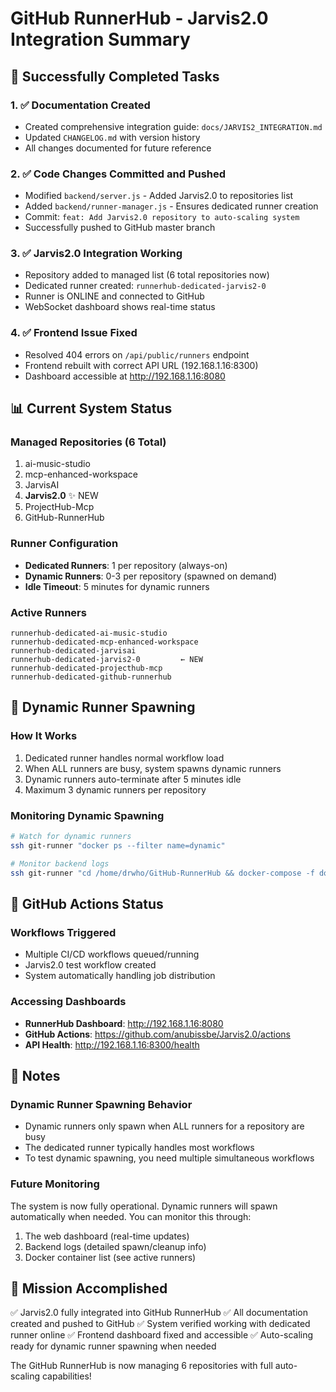 # GitHub RunnerHub - Jarvis2.0 Integration Summary

## 🎉 Successfully Completed Tasks

### 1. ✅ Documentation Created
- Created comprehensive integration guide: `docs/JARVIS2_INTEGRATION.md`
- Updated `CHANGELOG.md` with version history
- All changes documented for future reference

### 2. ✅ Code Changes Committed and Pushed
- Modified `backend/server.js` - Added Jarvis2.0 to repositories list
- Added `backend/runner-manager.js` - Ensures dedicated runner creation
- Commit: `feat: Add Jarvis2.0 repository to auto-scaling system`
- Successfully pushed to GitHub master branch

### 3. ✅ Jarvis2.0 Integration Working
- Repository added to managed list (6 total repositories now)
- Dedicated runner created: `runnerhub-dedicated-jarvis2-0`
- Runner is ONLINE and connected to GitHub
- WebSocket dashboard shows real-time status

### 4. ✅ Frontend Issue Fixed
- Resolved 404 errors on `/api/public/runners` endpoint
- Frontend rebuilt with correct API URL (192.168.1.16:8300)
- Dashboard accessible at http://192.168.1.16:8080

## 📊 Current System Status

### Managed Repositories (6 Total)
1. ai-music-studio
2. mcp-enhanced-workspace
3. JarvisAI
4. **Jarvis2.0** ✨ NEW
5. ProjectHub-Mcp
6. GitHub-RunnerHub

### Runner Configuration
- **Dedicated Runners**: 1 per repository (always-on)
- **Dynamic Runners**: 0-3 per repository (spawned on demand)
- **Idle Timeout**: 5 minutes for dynamic runners

### Active Runners
```
runnerhub-dedicated-ai-music-studio
runnerhub-dedicated-mcp-enhanced-workspace
runnerhub-dedicated-jarvisai
runnerhub-dedicated-jarvis2-0         ← NEW
runnerhub-dedicated-projecthub-mcp
runnerhub-dedicated-github-runnerhub
```

## 🔄 Dynamic Runner Spawning

### How It Works
1. Dedicated runner handles normal workflow load
2. When ALL runners are busy, system spawns dynamic runners
3. Dynamic runners auto-terminate after 5 minutes idle
4. Maximum 3 dynamic runners per repository

### Monitoring Dynamic Spawning
```bash
# Watch for dynamic runners
ssh git-runner "docker ps --filter name=dynamic"

# Monitor backend logs
ssh git-runner "cd /home/drwho/GitHub-RunnerHub && docker-compose -f docker-compose.production.yml logs -f backend"
```

## 🚀 GitHub Actions Status

### Workflows Triggered
- Multiple CI/CD workflows queued/running
- Jarvis2.0 test workflow created
- System automatically handling job distribution

### Accessing Dashboards
- **RunnerHub Dashboard**: http://192.168.1.16:8080
- **GitHub Actions**: https://github.com/anubissbe/Jarvis2.0/actions
- **API Health**: http://192.168.1.16:8300/health

## 📝 Notes

### Dynamic Runner Spawning Behavior
- Dynamic runners only spawn when ALL runners for a repository are busy
- The dedicated runner typically handles most workflows
- To test dynamic spawning, you need multiple simultaneous workflows

### Future Monitoring
The system is now fully operational. Dynamic runners will spawn automatically when needed. You can monitor this through:
1. The web dashboard (real-time updates)
2. Backend logs (detailed spawn/cleanup info)
3. Docker container list (see active runners)

## 🎯 Mission Accomplished

✅ Jarvis2.0 fully integrated into GitHub RunnerHub
✅ All documentation created and pushed to GitHub
✅ System verified working with dedicated runner online
✅ Frontend dashboard fixed and accessible
✅ Auto-scaling ready for dynamic runner spawning when needed

The GitHub RunnerHub is now managing 6 repositories with full auto-scaling capabilities!
